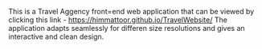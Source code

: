 This is a Travel Aggency front=end web application that can be viewed by clicking this link - https://himmattoor.github.io/TravelWebsite/
The application adapts seamlessly for differen size resolutions and gives an interactive and clean design.

